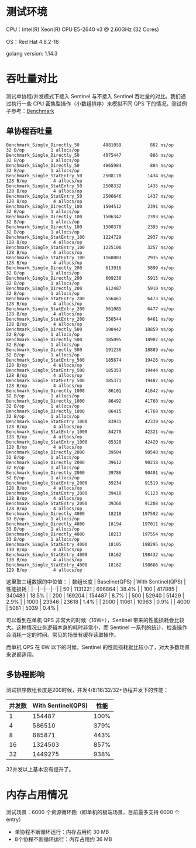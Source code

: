 # 测试环境
CPU：Intel(R) Xeon(R) CPU E5-2640 v3 @ 2.60GHz (32 Cores)

OS：Red Hat 4.8.2-16

golang version: 1.14.3

# 吞吐量对比
测试单协程/并发模式下接入 Sentinel 与不接入 Sentinel 吞吐量的对比。我们通过执行一些 CPU 密集型操作（小数组排序）来模拟不同 QPS 下的情况。测试例子参考：[Benchmark](https://github.com/louyuting/sentinel-golang/tree/add_benchmark/tests)

## 单协程吞吐量

```
Benchmark_Single_Directly_50    	 4081059	       882 ns/op	      32 B/op	       1 allocs/op
Benchmark_Single_Directly_50    	 4075447	       886 ns/op	      32 B/op	       1 allocs/op
Benchmark_Single_Directly_50    	 4065984	       884 ns/op	      32 B/op	       1 allocs/op
Benchmark_Single_StatEntry_50   	 2508170	      1434 ns/op	     128 B/op	       4 allocs/op
Benchmark_Single_StatEntry_50   	 2508332	      1435 ns/op	     128 B/op	       4 allocs/op
Benchmark_Single_StatEntry_50   	 2506646	      1437 ns/op	     128 B/op	       4 allocs/op
Benchmark_Single_Directly_100   	 1504512	      2391 ns/op	      32 B/op	       1 allocs/op
Benchmark_Single_Directly_100   	 1506342	      2393 ns/op	      32 B/op	       1 allocs/op
Benchmark_Single_Directly_100   	 1500378	      2393 ns/op	      32 B/op	       1 allocs/op
Benchmark_Single_StatEntry_100  	 1224729	      2937 ns/op	     128 B/op	       4 allocs/op
Benchmark_Single_StatEntry_100  	 1225106	      3257 ns/op	     128 B/op	       4 allocs/op
Benchmark_Single_StatEntry_100  	 1168003	      2935 ns/op	     128 B/op	       4 allocs/op
Benchmark_Single_Directly_200   	  613916	      5899 ns/op	      32 B/op	       1 allocs/op
Benchmark_Single_Directly_200   	  609230	      5915 ns/op	      32 B/op	       1 allocs/op
Benchmark_Single_Directly_200   	  612487	      5910 ns/op	      32 B/op	       1 allocs/op
Benchmark_Single_StatEntry_200  	  556461	      6473 ns/op	     128 B/op	       4 allocs/op
Benchmark_Single_StatEntry_200  	  561085	      6477 ns/op	     128 B/op	       4 allocs/op
Benchmark_Single_StatEntry_200  	  550544	      6461 ns/op	     128 B/op	       4 allocs/op
Benchmark_Single_Directly_500   	  190442	     18859 ns/op	      32 B/op	       1 allocs/op
Benchmark_Single_Directly_500   	  185095	     18902 ns/op	      32 B/op	       1 allocs/op
Benchmark_Single_Directly_500   	  191236	     18889 ns/op	      32 B/op	       1 allocs/op
Benchmark_Single_StatEntry_500  	  185674	     19426 ns/op	     128 B/op	       4 allocs/op
Benchmark_Single_StatEntry_500  	  185353	     19444 ns/op	     128 B/op	       4 allocs/op
Benchmark_Single_StatEntry_500  	  185371	     19487 ns/op	     128 B/op	       4 allocs/op
Benchmark_Single_Directly_1000  	   86101	     41642 ns/op	      32 B/op	       1 allocs/op
Benchmark_Single_Directly_1000  	   86492	     41760 ns/op	      32 B/op	       1 allocs/op
Benchmark_Single_Directly_1000  	   86415	     41769 ns/op	      32 B/op	       1 allocs/op
Benchmark_Single_StatEntry_1000 	   83931	     42339 ns/op	     128 B/op	       4 allocs/op
Benchmark_Single_StatEntry_1000 	   84270	     42321 ns/op	     128 B/op	       4 allocs/op
Benchmark_Single_StatEntry_1000 	   85328	     42420 ns/op	     128 B/op	       4 allocs/op
Benchmark_Single_Directly_2000  	   39504	     90540 ns/op	      32 B/op	       1 allocs/op
Benchmark_Single_Directly_2000  	   39612	     90218 ns/op	      32 B/op	       1 allocs/op
Benchmark_Single_Directly_2000  	   39786	     90401 ns/op	      32 B/op	       1 allocs/op
Benchmark_Single_StatEntry_2000 	   39234	     91519 ns/op	     128 B/op	       4 allocs/op
Benchmark_Single_StatEntry_2000 	   39418	     91123 ns/op	     128 B/op	       4 allocs/op
Benchmark_Single_StatEntry_2000 	   39360	     91208 ns/op	     128 B/op	       4 allocs/op
Benchmark_Single_Directly_4000  	   18218	    197592 ns/op	      33 B/op	       1 allocs/op
Benchmark_Single_Directly_4000  	   18194	    197011 ns/op	      33 B/op	       1 allocs/op
Benchmark_Single_Directly_4000  	   18213	    197554 ns/op	      33 B/op	       1 allocs/op
Benchmark_Single_StatEntry_4000 	   18105	    198295 ns/op	     130 B/op	       4 allocs/op
Benchmark_Single_StatEntry_4000 	   18162	    198432 ns/op	     130 B/op	       4 allocs/op
Benchmark_Single_StatEntry_4000 	   18162	    198686 ns/op	     129 B/op	       4 allocs/op
```
这里取三组数据的中位值：
| 数组长度 | Baseline(QPS) | With Sentinel(QPS) | 性能损耗 |
|--|--|--|--|
| 50 | 1131221 | 696864 | 38.4% |
| 100 | 417885 | 340483 | 18.5% |
| 200 | 169204 | 154487 |  8.7% |
| 500 |  52940 |  51429 |  2.9% |
| 1000 | 23946 |  23618 |  1.4% |
| 2000 | 11061 |  10963 |  0.9% |
| 4000 |  5061 |   5039 |  0.4% |

可以看到在单机 QPS 非常大的时候（16W+），Sentinel 带来的性能损耗会比较大。这种情况业务逻辑本身的耗时非常小，而 Sentinel 一系列的统计、检查操作会消耗一定的时间。常见的场景有缓存读取操作。

而单机 QPS 在 6W 以下的时候，Sentinel 的性能损耗就比较小了，对大多数场景来说都适用。

## 多协程影响
测试排序数组长度是200时候，并发4/8/16/32/32+协程并发下的性能：

| 并发数 | With Sentinel(QPS) | 性能 |
|--|--|--|
| 1  | 154487 | 100%  |
| 4  | 586510 | 379% |
| 8  | 685871 | 443% |
| 16 |1324503 | 857% |
| 32 |1449275 | 938% |

32并发以上基本没有提升了。

# 内存占用情况
测试场景：6000 个资源循环跑（即单机的极端场景，目前最多支持 6000 个 entry）
* 单协程不断循环运行：内存占用约 30 MB
* 8个协程不断循环运行：内存占用约 36 MB

